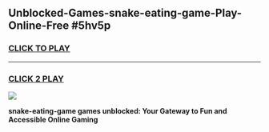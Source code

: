 
## Unblocked-Games-snake-eating-game-Play-Online-Free #5hv5p
<h3>
<a href="https://us.freeplayer.one?title=snake-eating-game&ref=10M">CLICK TO PLAY</a></h3>
<hr>

<h3>
<a href="https://us.freeplayer.one?title=snake-eating-game&ref=10M">CLICK 2 PLAY</a>
  
</h3>

<a href="https://us.freeplayer.one?title=snake-eating-game&ref=10M"><img src="https://clearcache.store/games.png"></a>


**snake-eating-game games unblocked: Your Gateway to Fun and Accessible Online Gaming**

